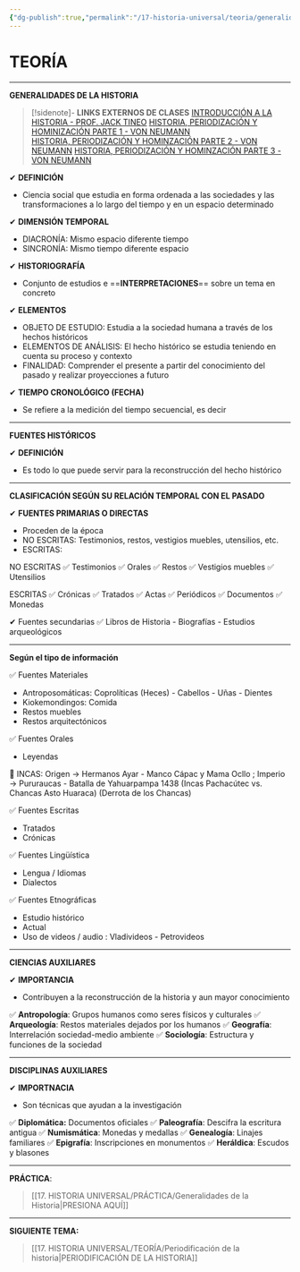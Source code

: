 ```yaml
---
{"dg-publish":true,"permalink":"/17-historia-universal/teoria/generalidades-de-la-historia/","tags":["Historia","Teoría"]}
---
```


# TEORÍA
---
**GENERALIDADES DE LA HISTORIA** 

>[!sidenote]- **LINKS EXTERNOS DE CLASES** 
>[INTRODUCCIÓN A LA HISTORIA - PROF. JACK TINEO](https://www.youtube.com/watch?v=XaBWSqa8tqs) 
>[HISTORIA, PERIODIZACIÓN Y HOMINIZACIÓN PARTE 1 - VON NEUMANN](https://www.youtube.com/watch?v=jVFKu7Sfjds)  
>[HISTORIA, PERIODIZACIÓN Y HOMINZACIÓN PARTE 2 - VON NEUMANN](https://www.youtube.com/watch?v=1N-bwFGG0Ko) 
>[HISTORIA, PERIODIZACIÓN Y HOMINZACIÓN PARTE 3 - VON NEUMANN](https://www.youtube.com/watch?v=DWWhNZG4Ao4) 

✔ **DEFINICIÓN**
- Ciencia social que estudia en forma ordenada a las sociedades y las transformaciones a lo largo del tiempo y en un espacio determinado

✔ **DIMENSIÓN TEMPORAL** 
- DIACRONÍA: Mismo espacio diferente tiempo 
- SINCRONÍA: Mismo tiempo diferente espacio 

✔ **HISTORIOGRAFÍA** 
- Conjunto de estudios e ==**INTERPRETACIONES**== sobre un tema en concreto 

✔ **ELEMENTOS**
- OBJETO DE ESTUDIO: Estudia a la sociedad humana a través de los hechos históricos
- ELEMENTOS DE ANÁLISIS: El hecho histórico se estudia teniendo en cuenta su proceso y contexto
- FINALIDAD: Comprender el presente a partir del conocimiento del pasado y realizar proyecciones a futuro

✔ **TIEMPO CRONOLÓGICO (FECHA)** 
- Se refiere a la medición del tiempo secuencial, es decir 



---
**FUENTES HISTÓRICOS**

✔ **DEFINICIÓN**
- Es todo lo que puede servir para la reconstrucción del hecho histórico 

---
**CLASIFICACIÓN SEGÚN SU RELACIÓN TEMPORAL CON EL PASADO**

✔ **FUENTES PRIMARIAS O DIRECTAS** 
- Proceden de la época 
- NO ESCRITAS: Testimonios, restos, vestigios muebles, utensilios, etc.
- ESCRITAS: 
 

NO ESCRITAS
✅ Testimonios
✅ Orales
✅ Restos
✅ Vestigios muebles
✅ Utensilios

ESCRITAS
✅ Crónicas
✅ Tratados
✅ Actas
✅ Periódicos
✅ Documentos
✅ Monedas

✔ Fuentes secundarias
✅ Libros de Historia - Biografías - Estudios arqueológicos

---
**Según el tipo de información**

✅ Fuentes Materiales
- Antroposomáticas: Coprolíticas (Heces) - Cabellos - Uñas - Dientes
- Kiokemondingos: Comida
- Restos muebles
- Restos arquitectónicos

✅ Fuentes Orales
- Leyendas

📖 INCAS: Origen → Hermanos Ayar - Manco Cápac y Mama Ocllo ;  Imperio → Pururaucas - Batalla de Yahuarpampa 1438 (Incas Pachacútec vs. Chancas Asto Huaraca) (Derrota de los Chancas)

✅ Fuentes Escritas
- Tratados
- Crónicas

✅ Fuentes Lingüística
- Lengua / Idiomas
- Dialectos

✅ Fuentes Etnográficas
- Estudio histórico
- Actual
- Uso de videos / audio : Vladivideos - Petrovideos

---
**CIENCIAS AUXILIARES**

✔ **IMPORTANCIA**
- Contribuyen a la reconstrucción de la historia y aun mayor conocimiento

✅ **Antropología**: Grupos humanos como seres físicos y culturales
✅ **Arqueología**: Restos materiales dejados por los humanos
✅ **Geografía**: Interrelación sociedad-medio ambiente
✅ **Sociología**: Estructura y funciones de la sociedad

---
**DISCIPLINAS AUXILIARES**

✔ **IMPORTNACIA**
- Son técnicas que ayudan a la investigación

✅ **Diplomática:** Documentos oficiales
✅ **Paleografía**: Descifra la escritura antigua
✅ **Numismática**: Monedas y medallas
✅ **Genealogía**: Linajes familiares
✅ **Epigrafía**: Inscripciones en monumentos
✅ **Heráldica**: Escudos y blasones

---
**PRÁCTICA**:
>[[17. HISTORIA UNIVERSAL/PRÁCTICA/Generalidades de la Historia\|PRESIONA AQUÍ]]

---
**SIGUIENTE TEMA:** 
>[[17. HISTORIA UNIVERSAL/TEORÍA/Periodificación de la historia\|PERIODIFICACIÓN DE LA HISTORIA]]

